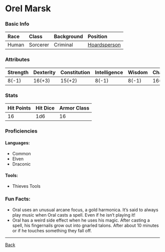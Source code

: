 # Orel Marsk

### Basic Info

| Race | Class | Background | Position |
|:--|:--|:--|:--|
| Human | Sorcerer | Criminal | [Hoardsperson](../Documents/Hoardsperson.pdf) |

### Attributes

| Strength | Dexterity | Constitution | Intelligence | Wisdom | Charisma |
|:--|:--|:--|:--|:--|:--|
| 8(-1) | 16(+3) | 15(+2) | 8(-1) | 8(-1) | 16(+3) |

### Stats

| Hit Points | Hit Dice | Armor Class |
|:--|:--|:--|
| 16 | 1d6 | 16 |

### Proficiencies
#### Languages:
- Common
- Elven
- Draconic

#### Tools:
- Thieves Tools

### Fun Facts:
- Oral uses an unusual arcane focus, a gold harmonica. It’s said to always play music when Oral casts a spell. Even if he isn’t playing it!
- Oral has a weird side effect when he uses his magic. After casting a spell, his fingernails grow out into gnarled talons. After about 10 minutes or if he touches something they fall off.

---
[Back](./)